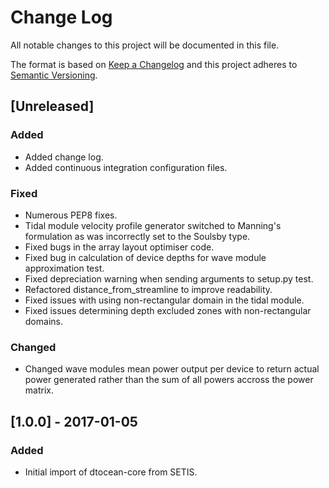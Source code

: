 # Change Log

All notable changes to this project will be documented in this file.

The format is based on [Keep a Changelog](http://keepachangelog.com/)
and this project adheres to [Semantic Versioning](http://semver.org/).

## [Unreleased]

### Added

- Added change log.
- Added continuous integration configuration files.

### Fixed

- Numerous PEP8 fixes.
- Tidal module velocity profile generator switched to Manning's formulation as
  was incorrectly set to the Soulsby type.
- Fixed bugs in the array layout optimiser code.
- Fixed bug in calculation of device depths for wave module approximation test.
- Fixed depreciation warning when sending arguments to setup.py test.
- Refactored distance_from_streamline to improve readability.
- Fixed issues with using non-rectangular domain in the tidal module.
- Fixed issues determining depth excluded zones with non-rectangular domains.

### Changed

- Changed wave modules mean power output per device to return actual power
  generated rather than the sum of all powers accross the power matrix.

## [1.0.0] - 2017-01-05

### Added

- Initial import of dtocean-core from SETIS.
